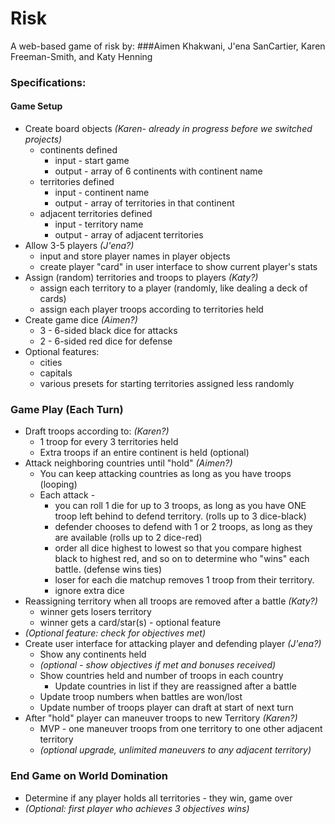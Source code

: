 # Risk
A web-based game of risk by:
###Aimen Khakwani, J'ena SanCartier, Karen Freeman-Smith, and Katy Henning

### Specifications:
#### Game Setup
* Create board objects *(Karen- already in progress before we switched projects)*
  * continents defined
    * input - start game
    * output - array of 6 continents with continent name
  * territories defined
    * input - continent name
    * output - array of territories in that continent
  * adjacent territories defined
    * input - territory name
    * output - array of adjacent territories
* Allow 3-5 players *(J'ena?)*
  * input and store player names in player objects
  * create player "card" in user interface to show current player's stats
* Assign (random) territories and troops to players *(Katy?)*
  * assign each territory to a player (randomly, like dealing a deck of cards)
  * assign each player troops according to territories held
* Create game dice *(Aimen?)*
  * 3 - 6-sided black dice for attacks
  * 2 - 6-sided red dice for defense
* Optional features:
  * cities
  * capitals
  * various presets for starting territories assigned less randomly

### Game Play (Each Turn)
* Draft troops according to: *(Karen?)*
  * 1 troop for every 3 territories held
  * Extra troops if an entire continent is held (optional)
* Attack neighboring countries until "hold" *(Aimen?)*
  * You can keep attacking countries as long as you have troops (looping)
  * Each attack -
    * you can roll 1 die for up to 3 troops, as long as you have ONE troop left behind to defend territory. (rolls up to 3 dice-black)
    * defender chooses to defend with 1 or 2 troops, as long as they are available (rolls up to 2 dice-red)
    * order all dice highest to lowest so that you compare highest black to highest red, and so on to determine who "wins" each battle. (defense wins ties)
    * loser for each die matchup removes 1 troop from their territory.
    * ignore extra dice
* Reassigning territory when all troops are removed after a battle *(Katy?)*
  * winner gets losers territory
  * winner gets a card/star(s) - optional feature
* *(Optional feature: check for objectives met)*
* Create user interface for attacking player and defending player *(J'ena?)*
  * Show any continents held
  * *(optional - show objectives if met and bonuses received)*
  * Show countries held and number of troops in each country
    * Update countries in list if they are reassigned after a battle
  * Update troop numbers when battles are won/lost
  * Update number of troops player can draft at start of next turn
* After "hold" player can maneuver troops to new Territory *(Karen?)*
  * MVP - one maneuver troops from one territory to one other adjacent territory
  * *(optional upgrade, unlimited maneuvers to any adjacent territory)*

### End Game on World Domination
* Determine if any player holds all territories - they win, game over
* *(Optional: first player who achieves 3 objectives wins)*
